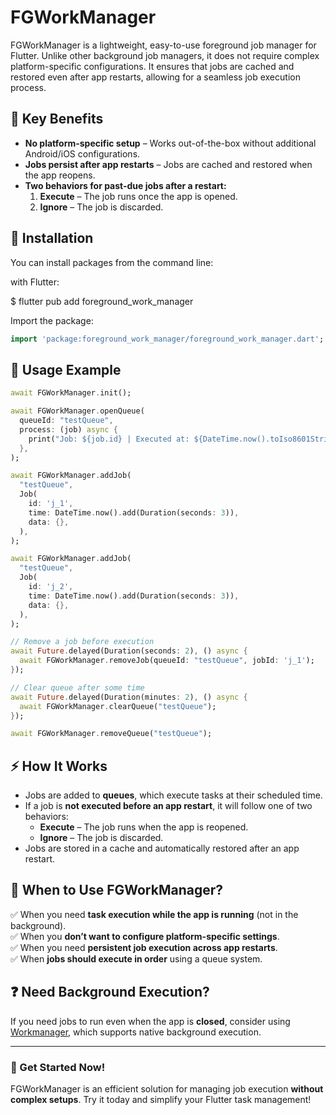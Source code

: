 # FGWorkManager

FGWorkManager is a lightweight, easy-to-use foreground job manager for Flutter. Unlike other background job managers, it does not require complex platform-specific configurations. It ensures that jobs are cached and restored even after app restarts, allowing for a seamless job execution process.

## 🚀 Key Benefits
- **No platform-specific setup** – Works out-of-the-box without additional Android/iOS configurations.
- **Jobs persist after app restarts** – Jobs are cached and restored when the app reopens.
- **Two behaviors for past-due jobs after a restart:**
  1. **Execute** – The job runs once the app is opened.
  2. **Ignore** – The job is discarded.

## 📌 Installation
You can install packages from the command line:

with Flutter:

$  flutter pub add foreground_work_manager


Import the package:
```dart
import 'package:foreground_work_manager/foreground_work_manager.dart';
```

## 📖 Usage Example

```dart
await FGWorkManager.init();

await FGWorkManager.openQueue(
  queueId: "testQueue",
  process: (job) async {
    print("Job: ${job.id} | Executed at: ${DateTime.now().toIso8601String()} | Scheduled at: ${job.time.toIso8601String()}");
  },
);

await FGWorkManager.addJob(
  "testQueue",
  Job(
    id: 'j_1',
    time: DateTime.now().add(Duration(seconds: 3)),
    data: {},
  ),
);

await FGWorkManager.addJob(
  "testQueue",
  Job(
    id: 'j_2',
    time: DateTime.now().add(Duration(seconds: 3)),
    data: {},
  ),
);

// Remove a job before execution
await Future.delayed(Duration(seconds: 2), () async {
  await FGWorkManager.removeJob(queueId: "testQueue", jobId: 'j_1');
});

// Clear queue after some time
await Future.delayed(Duration(minutes: 2), () async {
  await FGWorkManager.clearQueue("testQueue");
});

await FGWorkManager.removeQueue("testQueue");
```

## ⚡ How It Works
- Jobs are added to **queues**, which execute tasks at their scheduled time.
- If a job is **not executed before an app restart**, it will follow one of two behaviors:
  - **Execute** – The job runs when the app is reopened.
  - **Ignore** – The job is discarded.
- Jobs are stored in a cache and automatically restored after an app restart.

## 📌 When to Use FGWorkManager?
✅ When you need **task execution while the app is running** (not in the background).  
✅ When you **don’t want to configure platform-specific settings**.  
✅ When you need **persistent job execution across app restarts**.  
✅ When **jobs should execute in order** using a queue system.

## ❓ Need Background Execution?
If you need jobs to run even when the app is **closed**, consider using [Workmanager](https://pub.dev/packages/workmanager), which supports native background execution.

---

### 🎯 Get Started Now!
FGWorkManager is an efficient solution for managing job execution **without complex setups**. Try it today and simplify your Flutter task management!

